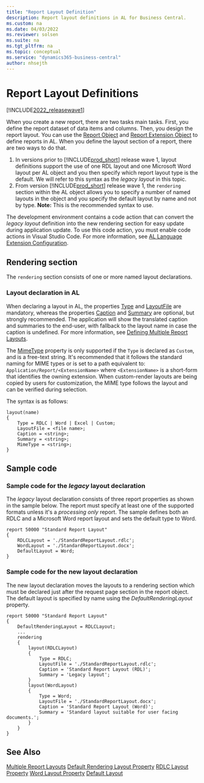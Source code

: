 ```yaml
---
title: "Report Layout Definition"
description: Report layout definitions in AL for Business Central.
ms.custom: na
ms.date: 04/03/2022
ms.reviewer: solsen
ms.suite: na
ms.tgt_pltfrm: na
ms.topic: conceptual
ms.service: "dynamics365-business-central"
author: nhsejth
---
```


# Report Layout Definitions

[!INCLUDE[2022_releasewave1](../includes/2022_releasewave1.md)]

When you create a new report, there are two tasks main tasks. First, you define the report dataset of data items and columns. Then, you design the report layout. You can use the [Report Object](devenv-report-object.md) and [Report Extension Object](devenv-report-ext-object.md) to define reports in AL. When you define the layout section of a report, there are two ways to do that.

1. In versions prior to [!INCLUDE[prod_short](../includes/prod_short.md)] release wave 1, layout definitions support the use of one RDL layout and one Microsoft Word layout per AL object and you then specify which report layout type is the default. We will refer to this syntax as the *legacy layout* in this topic.
2. From version [!INCLUDE[prod_short](../includes/prod_short.md)] release wave 1, the `rendering` section within the AL object allows you to specify a number of named layouts in the object and you specify the default layout by name and not by type. **Note:** This is the recommended syntax to use.

The development environment contains a code action that can convert the *legacy layout* definition into the new rendering section for easy update during application update. To use this code action, you must enable code actions in Visual Studio Code. For more information, see [AL Language Extension Configuration](devenv-al-extension-configuration.md).

## Rendering section

The `rendering` section consists of one or more named layout declarations.

### Layout declaration in AL 

When declaring a layout in AL, the properties [Type](properties/devenv-type-property.md) and [LayoutFile](properties/devenv-layoutfile-property.md) are mandatory, whereas the properties [Caption](properties/devenv-caption-property.md) and [Summary](properties/devenv-summary-property.md) are optional, but strongly recommended. The application will show the translated caption and summaries to the end-user, with fallback to the layout name in case the caption is undefined. For more information, see [Defining Multiple Report Layouts](devenv-multiple-report-layouts.md).

The [MimeType](properties/devenv-mimetype-property.md) property is only supported if the `Type` is declared as `Custom`, and is a free-text string. 
It's recommended that it follows the standard naming for MIME types or is set to a path equivalent to: `Application/Report/<ExtensionName>` where `<ExtensionName>` is a short-form that identifies the owning extension. When custom-render layouts are being copied by users for customization, the MIME type follows the layout and can be verified during selection.

The syntax is as follows:

```al
layout(name)
{
    Type = RDLC | Word | Excel | Custom;
    LayoutFile = <file name>;
    Caption = <string>;
    Summary = <string>;
    MimeType = <string>;
}
```

## Sample code

### Sample code for the *legacy* layout declaration

The *legacy* layout declaration consists of three report properties as shown in the sample below. The report must specify at least one of the supported formats unless it's a *processing only* report. The sample defines both an RDLC and a Microsoft Word report layout and sets the default type to Word.

```al
report 50000 "Standard Report Layout"
{
    RDLCLayout = './StandardReportLayout.rdlc';
    WordLayout = './StandardReportLayout.docx';
    DefaultLayout = Word;
}
```

### Sample code for the new layout declaration

The new layout declaration moves the layouts to a rendering section which must be declared just after the request page section in the report object. The default layout is specified by name using the *DefaultRenderingLayout* property. 

```al
report 50000 "Standard Report Layout"
{
    DefaultRenderingLayout = RDLCLayout;
    ...
    rendering
    {
        layout(RDLCLayout)
        {
            Type = RDLC;
            LayoutFile = './StandardReportLayout.rdlc';
            Caption = 'Standard Report Layout (RDL)';
            Summary = 'Legacy layout';
        }
        layout(WordLayout)
        {
            Type = Word;
            LayoutFile = './StandardReportLayout.docx';
            Caption = 'Standard Report Layout (Word)';
            Summary = 'Standard layout suitable for user facing documents.';
        }
    }
}
```

## See Also

[Multiple Report Layouts](devenv-multiple-report-layouts.md)
[Default Rendering Layout Property](properties/devenv-defaultrenderinglayout-property.md)
[RDLC Layout Property](properties/devenv-rdlclayout-property.md)
[Word Layout Property](properties/devenv-wordlayout-property.md)
[Default Layout](properties/devenv-defaultlayout-property.md)
